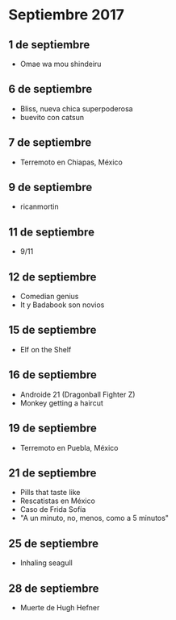 Septiembre 2017
===========

## 1 de septiembre
 - Omae wa mou shindeiru 

## 6 de septiembre
 - Bliss, nueva chica superpoderosa
 - buevito con catsun

## 7 de septiembre
 - Terremoto en Chiapas, México
 
## 9 de septiembre
 - ricanmortin
 
## 11 de septiembre
 - 9/11
 
## 12 de septiembre
 - Comedian genius
 - It y Badabook son novios
 
## 15 de septiembre
 - Elf on the Shelf
 
## 16 de septiembre
 - Androide 21 (Dragonball Fighter Z)
 - Monkey getting a haircut

## 19 de septiembre
 - Terremoto en Puebla, México

## 21 de septiembre
 - Pills that taste like
 - Rescatistas en México
 - Caso de Frida Sofía
 - "A un minuto, no, menos, como a 5 minutos"
 
## 25 de septiembre 
 - Inhaling seagull

## 28 de septiembre 
 - Muerte de Hugh Hefner
